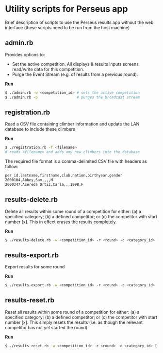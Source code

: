 # Utility scripts for Perseus app
Brief description of scripts to use the Perseus results app without the web interface (these scripts need to be run from the host machine)

## admin.rb
Provides options to:
* Set the active competition. All displays & results inputs screens read/write data for this competition.
* Purge the Event Stream (e.g. of results from a previous round).

**Run**

```bash
$ ./admin.rb -w <competition_id> # sets the active competition
$ ./admin.rb -p                  # purges the broadcast stream
```

## registration.rb
Read a CSV file containing climber information and update the LAN database to include these climbers

**Run**

```bash
$ ./registration.rb -f <filename>	
# reads <filename> and adds any new climbers into the database
```

The required file format is a comma-delimited CSV file with headers as follow:

```bash
per_id,lastname,firstname,club,nation,birthyear,gender
2000104,Abbey,Sam,,,,M
2000347,Acereda Ortiz,Carla,,,1998,F
```

## results-delete.rb
Delete all results within some round of a competition for either: (a) a specified category; (b) a defined competitor; or (c) the competitor with start number [x]. This in effect erases the results completely.

**Run**

```bash
$ ./results-delete.rb -w <competition_id> -r <round> -c <category_id> [-p <person_id> | -s <start_nr>]
```

## results-export.rb
Export results for some round

**Run**

```bash
$ ./results-export.rb -w <competition_id> -r <round> -c <category_id>
```

## results-reset.rb
Reset all results within some round of a competition for either: (a) a specified category; (b) a defined competitor; or (c) the competitor with start number [x]. This simply resets the results (i.e. as though the relevant competitor has not yet started the round)

**Run**

```bash
$ ./results-reset.rb -w <competition_id> -r <round> -c <category_id> [-p <person_id> | -s <start_nr>]
```
